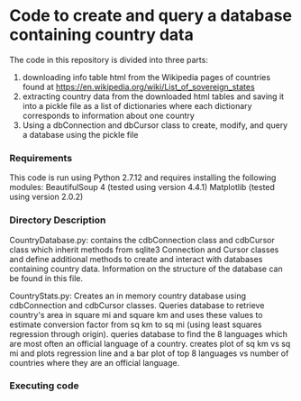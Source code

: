 Code to create and query a database containing country data
==============================================================

The code in this repository is divided into three parts:
1. downloading info table html from the Wikipedia pages of countries found at
https://en.wikipedia.org/wiki/List_of_sovereign_states
2. extracting country data from the downloaded html tables and saving it
into a pickle file as a list of dictionaries where each dictionary corresponds to
information about one country
3. Using a dbConnection and dbCursor class to create, modify, and query a database
using the pickle file

### Requirements
This code is run using Python 2.7.12 and requires installing the following modules:
BeautifulSoup 4 (tested using version 4.4.1)
Matplotlib (tested using version 2.0.2)

### Directory Description
CountryDatabase.py: contains the cdbConnection class and cdbCursor class which inherit
methods from sqlite3 Connection and Cursor classes and define additional methods to 
create and interact with databases containing country data. Information on the structure 
of the database can be found in this file.

CountryStats.py: Creates an in memory country database using cdbConnection and cdbCursor classes.
Queries database to retrieve country's area in square mi and square km and uses these values to 
estimate conversion factor from sq km to sq mi (using least squares regression through origin).
queries database to find the 8 languages which are most often an official language of a country.
creates plot of  sq km vs sq mi and plots regression line and a bar plot of top 8 languages vs number of 
countries where they are an official language. 

### Executing code





